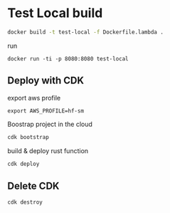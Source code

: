 

# Test Local build

```bash
docker build -t test-local -f Dockerfile.lambda .
```

run

```
docker run -ti -p 8080:8080 test-local
```

## Deploy with CDK

export aws profile
```
export AWS_PROFILE=hf-sm
```

Boostrap project in the cloud

```bash
cdk bootstrap
```

build & deploy rust function

```bash
cdk deploy 
```

## Delete CDK

```bash
cdk destroy
```